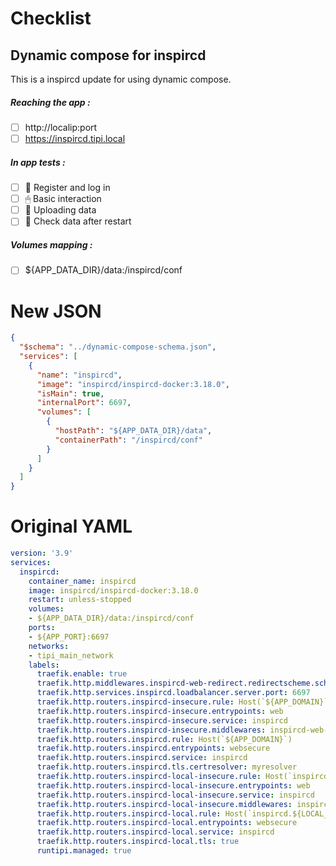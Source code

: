 # Checklist
## Dynamic compose for inspircd
This is a inspircd update for using dynamic compose.
##### Reaching the app :
- [ ] http://localip:port
- [ ] https://inspircd.tipi.local
##### In app tests :
- [ ] 📝 Register and log in
- [ ] 🖱 Basic interaction
- [ ] 🌆 Uploading data
- [ ] 🔄 Check data after restart
##### Volumes mapping :
- [ ] ${APP_DATA_DIR}/data:/inspircd/conf

# New JSON
```json
{
  "$schema": "../dynamic-compose-schema.json",
  "services": [
    {
      "name": "inspircd",
      "image": "inspircd/inspircd-docker:3.18.0",
      "isMain": true,
      "internalPort": 6697,
      "volumes": [
        {
          "hostPath": "${APP_DATA_DIR}/data",
          "containerPath": "/inspircd/conf"
        }
      ]
    }
  ]
} 
```
# Original YAML
```yaml
version: '3.9'
services:
  inspircd:
    container_name: inspircd
    image: inspircd/inspircd-docker:3.18.0
    restart: unless-stopped
    volumes:
    - ${APP_DATA_DIR}/data:/inspircd/conf
    ports:
    - ${APP_PORT}:6697
    networks:
    - tipi_main_network
    labels:
      traefik.enable: true
      traefik.http.middlewares.inspircd-web-redirect.redirectscheme.scheme: https
      traefik.http.services.inspircd.loadbalancer.server.port: 6697
      traefik.http.routers.inspircd-insecure.rule: Host(`${APP_DOMAIN}`)
      traefik.http.routers.inspircd-insecure.entrypoints: web
      traefik.http.routers.inspircd-insecure.service: inspircd
      traefik.http.routers.inspircd-insecure.middlewares: inspircd-web-redirect
      traefik.http.routers.inspircd.rule: Host(`${APP_DOMAIN}`)
      traefik.http.routers.inspircd.entrypoints: websecure
      traefik.http.routers.inspircd.service: inspircd
      traefik.http.routers.inspircd.tls.certresolver: myresolver
      traefik.http.routers.inspircd-local-insecure.rule: Host(`inspircd.${LOCAL_DOMAIN}`)
      traefik.http.routers.inspircd-local-insecure.entrypoints: web
      traefik.http.routers.inspircd-local-insecure.service: inspircd
      traefik.http.routers.inspircd-local-insecure.middlewares: inspircd-web-redirect
      traefik.http.routers.inspircd-local.rule: Host(`inspircd.${LOCAL_DOMAIN}`)
      traefik.http.routers.inspircd-local.entrypoints: websecure
      traefik.http.routers.inspircd-local.service: inspircd
      traefik.http.routers.inspircd-local.tls: true
      runtipi.managed: true
 
```
